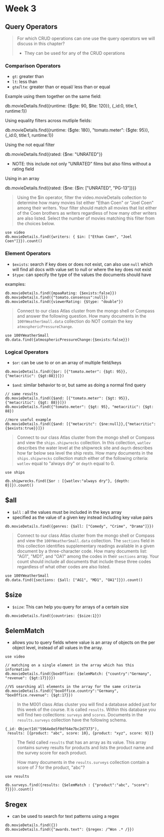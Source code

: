 # Week 3

## Query Operators

> For which CRUD operations can one use the query operators we will discuss in this chapter?
> * They can be used for any of the CRUD operations

### Comparison Operators

* `gt`: greater than
* `lt`: less than
* `gte`/`lte`: greater than or equal/ less than or equal

Example using them together on the same field:

db.movieDetails.find({runtime: {$gte: 90, $lte: 120}}, {_id:0, title:1, runtime:1})

Using equality filters across mutliple fields:

db.movieDetails.find({runtime: {$gte: 180}, "tomato.meter": {$gte: 95}}, {_id:0, title:1, runtime:1})

Using the not equal filter

db.movieDetails.find({rated: {$ne: "UNRATED"}}

 * NOTE: this include not only "UNRATED" films but also films without a rating field

Using in an array

db.movieDetails.find({rated: {$ne: {$in: ["UNRATED", "PG-13"]}}}

> Using the $in operator, filter the video.movieDetails collection to determine how many movies list either
> "Ethan Coen" or "Joel Coen" among their writers. Your filter should match all movies that list either of
> the Coen brothers as writers regardless of how many other writers are also listed. Select the number of
> movies matching this filter from the choices below.

```
use video
db.movieDetails.find({writers: { $in: ["Ethan Coen", "Joel Coen"]}}).count()

```

### Element Operators

* `$exists`: search if key does or does not exist, can also use `null` which will find all docs with value set to null or where the key does not exist
* `$type`: can specify the type of the values the documents should have

examples:
```
db.movieDetails.find({mpaaRating: {$exists:false}})
db.movieDetails.find({"tomato.consensus":null})
db.movieDetails.find({viewerRating: {$type: "double"})

```

> Connect to our class Atlas cluster from the mongo shell or Compass and answer the following question.
> How many documents in the `100YWeatherSmall.data` collection do NOT contain the key `atmosphericPressureChange`.

```
use 100YWeatherSmall
db.data.find({atmosphericPressureChange:{$exists:false}})

```

###  Logical Operators

* `$or`: can be use to or on an array of multiple field/keys

`db.movieDetails.find({$or: [{"tomato.meter": {$gt: 95}}, {"metacritic": {$gt:88}}]})`

* `$and`: similar behavior to or, but same as doing a normal find query

```
// same results
db.movieDetails.find({$and: [{"tomato.meter": {$gt: 95}}, {"metacritic": {$gt: 88}}]})
db.movieDetails.find({"tomato.meter": {$gt: 95}, "metacritic": {$gt: 88})

//more useful example
db.movieDetails.find({$and: [{"metacritc": {$ne:null}},{"metacritic": {$exists:true}}]})

```

> Connect to our class Atlas cluster from the mongo shell or Compass and view the `ships.shipwrecks`
> collection. In this collection, `watlev` describes the water level at the shipwreck site and `depth`
> describes how far below sea level the ship rests. How many documents in the `ships.shipwrecks`
> collection match either of the following criteria: `watlev` equal to "always dry" or `depth` equal to 0.


```
use ships

db.shipwrecks.find({$or : [{watlev:"always dry"}, {depth: 0}]}).count()

```

## $all

* `$all` : all the values must be included in the keys array
* specified as the value of a given key instead including key value pairs


```
db.movieDetails.find({genres: {$all: ["Comedy", "Crime", "Drama"]}})

```

> Connect to our class Atlas cluster from the mongo shell or Compass and view the `100YWeatherSmall.data`
> collection. The `sections` field in this collection identifies supplementary readings available in a
> given document by a three-character code. How many documents list: "AG1", "MD1", and "OA1" among the
> codes in their `sections` array. Your count should include all documents that include these three codes
> regardless of what other codes are also listed.

```
use 100YWeatherSmall
db.data.find({sections: {$all: ["AG1", "MD1", "OA1"]}}).count()
```

## $size

* `$size`: This can help you query for arrays of a certain size

```
db.movieDetails.find({countries: {$size:1}})
```

## $elemMatch

* allows you to query fields where value is an array of objects on the per object level, instead of all values in the array.

```
use video

// matching on a single element in the array which has this information
db.movieDetails.find({boxOffice: {$elemMatch: {"country":"Germany", "revenue": {$gt:17}}}})

//VS searching all elements in the array for the same criteria
db.movieDetails.find({"boxOffice.country":"Germany", "boxOffice.revenue": {$gt:17}})
```

> In the M001 class Atlas cluster you will find a database added just for this week of the course.
> It is called `results`. Within this database you will find two collections: `surveys` and `scores`.
> Documents in the `results.surveys` collection have the following schema.

```
{_id: ObjectId("5964e8e5f0df64e7bc2d7373"),
 results: [{product: "abc", score: 10}, {product: "xyz", score: 9}]}
```
> The field called `results` that has an array as its value. This array contains survey results for
> products and lists the product name and the survey score for each product.
> 
> How many documents in the `results.surveys` collection contain a score of 7 for the product, "abc"?

```
use results

db.surveys.find({results: {$elemMatch : {"product":"abc", "score": 7}}}).count()
```

## $regex

* can be used to search for text patterns using a regex

```
db.movieDetails.find({})
db.movieDetails.find({"awards.text": {$regex: /^Won .* /}})
```